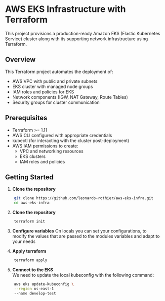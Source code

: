 # AWS EKS Infrastructure with Terraform

This project provisions a production-ready Amazon EKS (Elastic Kubernetes Service) cluster along with its supporting network infrastructure using Terraform.

## Overview
This Terraform project automates the deployment of:
- AWS VPC with public and private subnets
- EKS cluster with managed node groups
- IAM roles and policies for EKS
- Network components (IGW, NAT Gateway, Route Tables)
- Security groups for cluster communication

## Prerequisites
- Terraform >= 1.11
- AWS CLI configured with appropriate credentials
- kubectl (for interacting with the cluster post-deployment)
- AWS IAM permissions to create:
  - VPC and networking resources
  - EKS clusters
  - IAM roles and policies

## Getting Started

1. **Clone the repository**
```bash
    git clone https://github.com/leonardo-rothier/aws-eks-infra.git
    cd aws-eks-infra  
```
2. **Clone the repository**
```bash
    terraform init
```  

3. **Configure variables**
On locals you can set your configurations, to modify the values that are passed to the modules variables and adapt to your needs  

4. **Apply terraform**
```bash
    terraform apply
```  

5. **Connect to the EKS**  
We need to update the local kubeconfig with the following command:  
```bash
    aws eks update-kubeconfig \
    --region us-east-1
    --name develop-test
```  